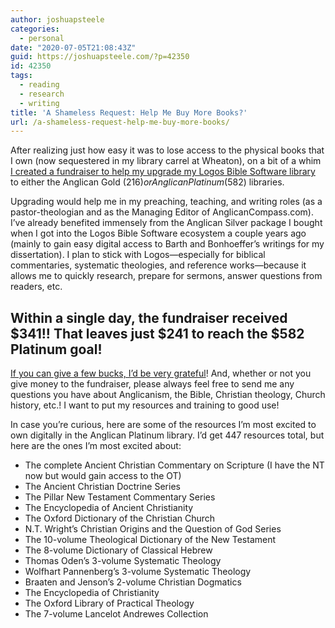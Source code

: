 ```yaml
---
author: joshuapsteele
categories:
  - personal
date: "2020-07-05T21:08:43Z"
guid: https://joshuapsteele.com/?p=42350
id: 42350
tags:
  - reading
  - research
  - writing
title: 'A Shameless Request: Help Me Buy More Books?'
url: /a-shameless-request-help-me-buy-more-books/
---
```


After realizing just how easy it was to lose access to the physical books that I own (now sequestered in my library carrel at Wheaton), on a bit of a whim [I created a fundraiser to help my upgrade my Logos Bible Software library](https://www.facebook.com/donate/573962246651661/) to either the Anglican Gold ($216) or Anglican Platinum ($582) libraries.

Upgrading would help me in my preaching, teaching, and writing roles (as a pastor-theologian and as the Managing Editor of AnglicanCompass.com). I’ve already benefited immensely from the Anglican Silver package I bought when I got into the Logos Bible Software ecosystem a couple years ago (mainly to gain easy digital access to Barth and Bonhoeffer’s writings for my dissertation). I plan to stick with Logos—especially for biblical commentaries, systematic theologies, and reference works—because it allows me to quickly research, prepare for sermons, answer questions from readers, etc.

## Within a single day, the fundraiser received $341!! That leaves just $241 to reach the $582 Platinum goal! 

[If you can give a few bucks, I’d be very grateful](https://www.facebook.com/donate/573962246651661/)! And, whether or not you give money to the fundraiser, please always feel free to send me any questions you have about Anglicanism, the Bible, Christian theology, Church history, etc.! I want to put my resources and training to good use!

In case you’re curious, here are some of the resources I’m most excited to own digitally in the Anglican Platinum library. I’d get 447 resources total, but here are the ones I’m most excited about:

- The complete Ancient Christian Commentary on Scripture (I have the NT now but would gain access to the OT)
- The Ancient Christian Doctrine Series
- The Pillar New Testament Commentary Series
- The Encyclopedia of Ancient Christianity
- The Oxford Dictionary of the Christian Church
- N.T. Wright’s Christian Origins and the Question of God Series
- The 10-volume Theological Dictionary of the New Testament
- The 8-volume Dictionary of Classical Hebrew
- Thomas Oden’s 3-volume Systematic Theology
- Wolfhart Pannenberg’s 3-volume Systematic Theology
- Braaten and Jenson’s 2-volume Christian Dogmatics
- The Encyclopedia of Christianity
- The Oxford Library of Practical Theology
- The 7-volume Lancelot Andrewes Collection